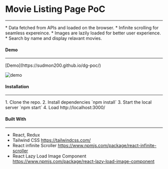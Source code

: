 # Movie Listing Page PoC
<hr>
* Data fetched from APIs and loaded on the browser. 
* Infinite scrolling for seamless expereince. 
* Images are lazily loaded for better user experience.
* Search by name and display relavant movies. 

#### Demo
<hr>
[Demo](https://sudmon200.github.io/dg-poc/)

![demo](https://user-images.githubusercontent.com/71149670/93672341-d6f46c00-fac7-11ea-83a1-d1553f0d63d5.gif)

#### Installation
<hr>
1. Clone the repo.
2. Install dependencies `npm install` 
3. Start the local server `npm start`
4. Load http://localhost:3000/

#### Built With
<hr>

* React, Redux 
* Tailwind CSS https://tailwindcss.com/
* React infinite Scroller https://www.npmjs.com/package/react-infinite-scroller
* React Lazy Load Image Component https://www.npmjs.com/package/react-lazy-load-image-component
